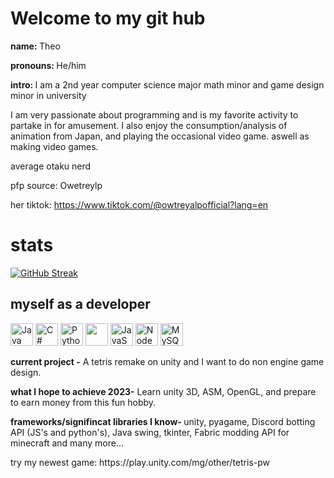 # Welcome to my git hub

<b>name: </b> Theo

<b>pronouns: </b> He/him

<b> intro: </b> I am a 2nd year computer science major math minor and game design minor in university

I am very passionate about programming and is my favorite activity to partake in for amusement. I also enjoy the consumption/analysis of animation from Japan, and playing the occasional video game. aswell as making video games. 

average otaku nerd

pfp source: Owetreylp

her tiktok: https://www.tiktok.com/@owtreyalpofficial?lang=en

# stats

[![GitHub Streak](https://streak-stats.demolab.com?user=TheoW03&theme=cobalt&layout=compact=0&date_format=M%20j%5B%2C%20Y%5D&border=00000000&background=00000000&stroke=9C13CB&ring=9412C1D5&fire=C46B2E&currStreakNum=36FEA9&sideNums=825AFFEA&currStreakLabel=FF36F0EA&sideLabels=825AFFEA&dates=825AFFEA)](https://github.com/TheoW03?tab=repositories)



<h2> myself as a developer </h2>

<p align="left">
<a href="https://www.oracle.com/java/" target="_blank" rel="noreferrer"><img src="https://raw.githubusercontent.com/danielcranney/readme-generator/main/public/icons/skills/java-colored.svg" width="36" height="36" alt="Java" /></a>
<a href="https://learn.microsoft.com/en-us/dotnet/csharp" target="_blank" rel="noreferrer"><img src="https://raw.githubusercontent.com/danielcranney/readme-generator/main/public/icons/skills/csharp.svg" width="36" height="36" alt="C#" /></a>
<a href="https://www.python.org/" target="_blank" rel="noreferrer"><img src="https://raw.githubusercontent.com/danielcranney/readme-generator/main/public/icons/skills/python-colored.svg" width="36" height="36" alt="Python" /></a>
<img width="36" height="36"src=https://raw.githubusercontent.com/danielcranney/readme-generator/main/public/icons/skills/rust.svg>
<a href="https://developer.mozilla.org/en-US/docs/Web/JavaScript" target="_blank" rel="noreferrer"><img src="https://raw.githubusercontent.com/danielcranney/readme-generator/main/public/icons/skills/javascript-colored.svg" width="36" height="36" alt="JavaScript" /></a>
<a href="https://nodejs.org/en/" target="_blank" rel="noreferrer"><img src="https://raw.githubusercontent.com/danielcranney/readme-generator/main/public/icons/skills/nodejs-colored.svg" width="36" height="36" alt="NodeJS" /></a>
<a href="https://www.mysql.com/" target="_blank" rel="noreferrer"><img src="https://raw.githubusercontent.com/danielcranney/readme-generator/main/public/icons/skills/mysql-colored.svg" width="36" height="36" alt="MySQL" /></a>

</p>

<b>current project -</b> A tetris remake on unity and I want to do non engine game design.

<b>what I hope to achieve 2023-</b> Learn unity 3D, ASM, OpenGL, and prepare to earn money from this fun hobby. 

<b>frameworks/signifincat libraries I know- </b> unity, pyagame, Discord botting API (JS's and python's), Java swing, tkinter, Fabric modding API for minecraft and many more...

<p>try my newest game:  https://play.unity.com/mg/other/tetris-pw </p>

